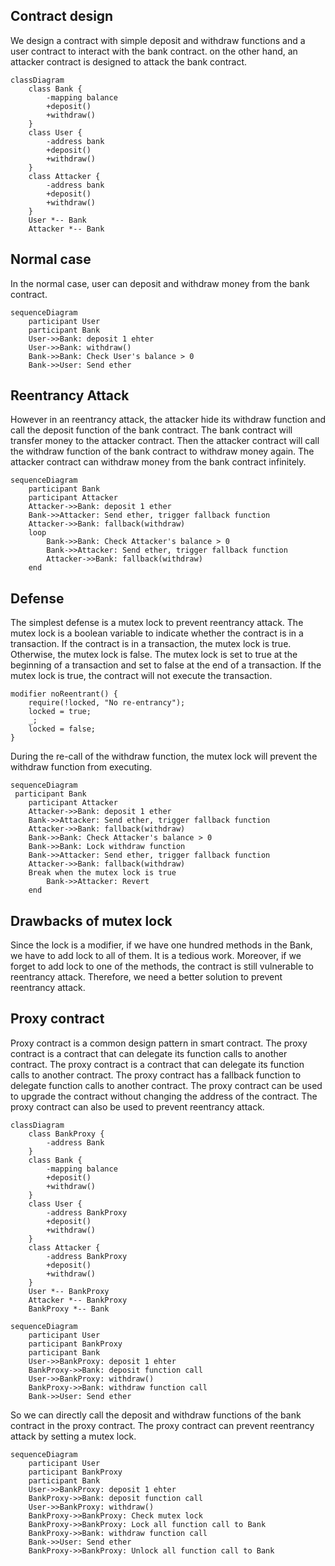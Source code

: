 ## Contract design

We design a contract with simple deposit and withdraw functions and a user contract to interact with the bank contract. on the other hand, an attacker contract is designed to attack the bank contract.

```mermaid
classDiagram
    class Bank {
        -mapping balance
        +deposit()
        +withdraw()
    }
    class User {
        -address bank
        +deposit()
        +withdraw()
    }
    class Attacker {
        -address bank
        +deposit()
        +withdraw()
    }
    User *-- Bank
    Attacker *-- Bank
```


## Normal case

In the normal case, user can deposit and withdraw money from the bank contract.

```mermaid
sequenceDiagram
    participant User
    participant Bank
    User->>Bank: deposit 1 ehter
    User->>Bank: withdraw()
    Bank->>Bank: Check User's balance > 0
    Bank->>User: Send ether
```

## Reentrancy Attack

However in an reentrancy attack, the attacker hide its withdraw function and call the deposit function of the bank contract. The bank contract will transfer money to the attacker contract. Then the attacker contract will call the withdraw function of the bank contract to withdraw money again. The attacker contract can withdraw money from the bank contract infinitely.

```mermaid
sequenceDiagram
    participant Bank
    participant Attacker
    Attacker->>Bank: deposit 1 ether
    Bank->>Attacker: Send ether, trigger fallback function
    Attacker->>Bank: fallback(withdraw)
    loop
        Bank->>Bank: Check Attacker's balance > 0
        Bank->>Attacker: Send ether, trigger fallback function
        Attacker->>Bank: fallback(withdraw)
    end
```

## Defense

The simplest defense is a mutex lock to prevent reentrancy attack. The mutex lock is a boolean variable to indicate whether the contract is in a transaction. If the contract is in a transaction, the mutex lock is true. Otherwise, the mutex lock is false. The mutex lock is set to true at the beginning of a transaction and set to false at the end of a transaction. If the mutex lock is true, the contract will not execute the transaction.

```solidity
modifier noReentrant() {
    require(!locked, "No re-entrancy");
    locked = true;
    _;
    locked = false;
}
```

During the re-call of the withdraw function, the mutex lock will prevent the withdraw function from executing.

```mermaid
sequenceDiagram
 participant Bank
    participant Attacker
    Attacker->>Bank: deposit 1 ether
    Bank->>Attacker: Send ether, trigger fallback function
    Attacker->>Bank: fallback(withdraw)
    Bank->>Bank: Check Attacker's balance > 0
    Bank->>Bank: Lock withdraw function
    Bank->>Attacker: Send ether, trigger fallback function
    Attacker->>Bank: fallback(withdraw)
    Break when the mutex lock is true
        Bank->>Attacker: Revert
    end
```


## Drawbacks of mutex lock

Since the lock is a modifier, if we have one hundred methods in the Bank, we have to add lock to all of them. It is a tedious work. Moreover, if we forget to add lock to one of the methods, the contract is still vulnerable to reentrancy attack. Therefore, we need a better solution to prevent reentrancy attack.

## Proxy contract

Proxy contract is a common design pattern in smart contract. The proxy contract is a contract that can delegate its function calls to another contract. The proxy contract is a contract that can delegate its function calls to another contract. The proxy contract has a fallback function to delegate function calls to another contract. The proxy contract can be used to upgrade the contract without changing the address of the contract. The proxy contract can also be used to prevent reentrancy attack.

```mermaid
classDiagram
    class BankProxy {
        -address Bank
    }
    class Bank {
        -mapping balance
        +deposit()
        +withdraw()
    }
    class User {
        -address BankProxy
        +deposit()
        +withdraw()
    }
    class Attacker {
        -address BankProxy
        +deposit()
        +withdraw()
    }
    User *-- BankProxy
    Attacker *-- BankProxy
    BankProxy *-- Bank
```

```mermaid
sequenceDiagram
    participant User
    participant BankProxy
    participant Bank
    User->>BankProxy: deposit 1 ehter
    BankProxy->>Bank: deposit function call
    User->>BankProxy: withdraw()
    BankProxy->>Bank: withdraw function call
    Bank->>User: Send ether
```

So we can directly call the deposit and withdraw functions of the bank contract in the proxy contract. The proxy contract can prevent reentrancy attack by setting a mutex lock.

```mermaid
sequenceDiagram
    participant User
    participant BankProxy
    participant Bank
    User->>BankProxy: deposit 1 ehter
    BankProxy->>Bank: deposit function call
    User->>BankProxy: withdraw()
    BankProxy->>BankProxy: Check mutex lock
    BankProxy->>BankProxy: Lock all function call to Bank
    BankProxy->>Bank: withdraw function call
    Bank->>User: Send ether
    BankProxy->>BankProxy: Unlock all function call to Bank
```